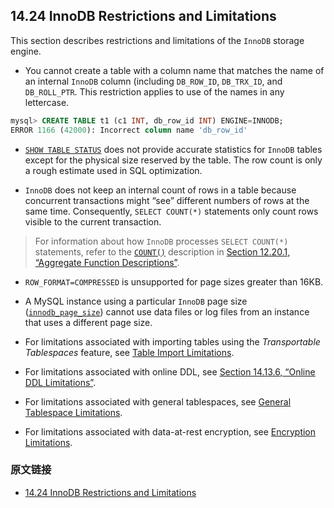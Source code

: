 ## 14.24 InnoDB Restrictions and Limitations



This section describes restrictions and limitations of the `InnoDB` storage engine.

- You cannot create a table with a column name that matches the name of an internal `InnoDB` column (including `DB_ROW_ID`, `DB_TRX_ID`, and `DB_ROLL_PTR`. This restriction applies to use of the names in any lettercase.

```sql
mysql> CREATE TABLE t1 (c1 INT, db_row_id INT) ENGINE=INNODB;
ERROR 1166 (42000): Incorrect column name 'db_row_id'
```

- [`SHOW TABLE STATUS`](https://dev.mysql.com/doc/refman/5.7/en/show-table-status.html) does not provide accurate statistics for `InnoDB` tables except for the physical size reserved by the table. The row count is only a rough estimate used in SQL optimization.

- `InnoDB` does not keep an internal count of rows in a table because concurrent transactions might “see” different numbers of rows at the same time. Consequently, `SELECT COUNT(*)` statements only count rows visible to the current transaction.

> For information about how `InnoDB` processes `SELECT COUNT(*)` statements, refer to the [`COUNT()`](https://dev.mysql.com/doc/refman/5.7/en/aggregate-functions.html#function_count) description in [Section 12.20.1, “Aggregate Function Descriptions”](https://dev.mysql.com/doc/refman/5.7/en/aggregate-functions.html).

- `ROW_FORMAT=COMPRESSED` is unsupported for page sizes greater than 16KB.

- A MySQL instance using a particular `InnoDB` page size ([`innodb_page_size`](https://dev.mysql.com/doc/refman/5.7/en/innodb-parameters.html#sysvar_innodb_page_size)) cannot use data files or log files from an instance that uses a different page size.

- For limitations associated with importing tables using the *Transportable Tablespaces* feature, see [Table Import Limitations](https://dev.mysql.com/doc/refman/5.7/en/innodb-statistics-estimation.html).

- For limitations associated with online DDL, see [Section 14.13.6, “Online DDL Limitations”](https://dev.mysql.com/doc/refman/5.7/en/innodb-online-ddl-limitations.html).

- For limitations associated with general tablespaces, see [General Tablespace Limitations](https://dev.mysql.com/doc/refman/5.7/en/general-tablespaces.html#general-tablespaces-limitations).

- For limitations associated with data-at-rest encryption, see [Encryption Limitations](https://dev.mysql.com/doc/refman/5.7/en/innodb-data-encryption.html#innodb-data-encryption-limitations).



### 原文链接

- [14.24 InnoDB Restrictions and Limitations](https://dev.mysql.com/doc/refman/5.7/en/innodb-restrictions-limitations.html)

